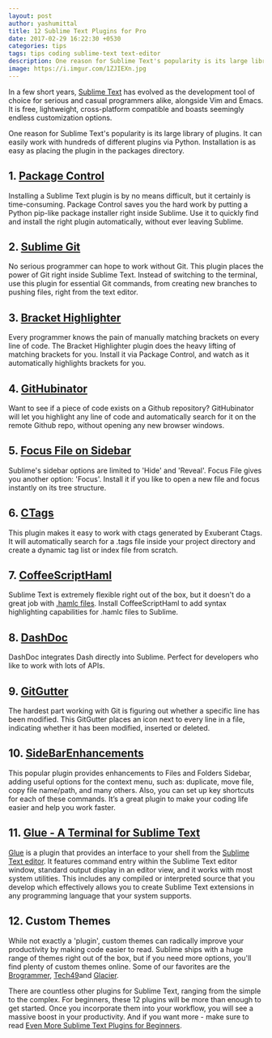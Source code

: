 ```yaml
---
layout: post
author: yashumittal
title: 12 Sublime Text Plugins for Pro
date: 2017-02-29 16:22:30 +0530
categories: tips
tags: tips coding sublime-text text-editor
description: One reason for Sublime Text's popularity is its large library of plugins. Check out the list of 11 essentials we picked - suitable for not only for beginners!
image: https://i.imgur.com/1ZJIEXn.jpg
---
```


In a few short years, [Sublime Text](//www.sublimetext.com/) has evolved as the development tool of choice for serious and casual programmers alike, alongside Vim and Emacs. It is free, lightweight, cross-platform compatible and boasts seemingly endless customization options.

One reason for Sublime Text's popularity is its large library of plugins. It can easily work with hundreds of different plugins via Python. Installation is as easy as placing the plugin in the packages directory.

## 1. [Package Control](//packagecontrol.io/)

Installing a Sublime Text plugin is by no means difficult, but it certainly is time-consuming. Package Control saves you the hard work by putting a Python pip-like package installer right inside Sublime. Use it to quickly find and install the right plugin automatically, without ever leaving Sublime.

## 2. [Sublime Git](//sublimegit.net/)

No serious programmer can hope to work without Git. This plugin places the power of Git right inside Sublime Text. Instead of switching to the terminal, use this plugin for essential Git commands, from creating new branches to pushing files, right from the text editor.

## 3. [Bracket Highlighter](//github.com/facelessuser/BracketHighlighter)

Every programmer knows the pain of manually matching brackets on every line of code. The Bracket Highlighter plugin does the heavy lifting of matching brackets for you. Install it via Package Control, and watch as it automatically highlights brackets for you.

## 4. [GitHubinator](//github.com/ehamiter/ST2-GitHubinator)

Want to see if a piece of code exists on a Github repository? GitHubinator will let you highlight any line of code and automatically search for it on the remote Github repo, without opening any new browser windows.

## 5. [Focus File on Sidebar](//packagecontrol.io/packages/Focus%20File%20on%20Sidebar)

Sublime's sidebar options are limited to 'Hide' and 'Reveal'. Focus File gives you another option: 'Focus'. Install it if you like to open a new file and focus instantly on its tree structure.

## 6. [CTags](//github.com/SublimeText/CTags)

This plugin makes it easy to work with ctags generated by Exuberant Ctags. It will automatically search for a .tags file inside your project directory and create a dynamic tag list or index file from scratch.

## 7. [CoffeeScriptHaml](//github.com/jisaacks/CoffeeScriptHaml)

Sublime Text is extremely flexible right out of the box, but it doesn't do a great job with [.hamlc files](//github.com/netzpirat/haml-coffee). Install CoffeeScriptHaml to add syntax highlighting capabilities for .hamlc files to Sublime.

## 8. [DashDoc](//github.com/farcaller/DashDoc)

DashDoc integrates Dash directly into Sublime. Perfect for developers who like to work with lots of APIs.

## 9. [GitGutter](//github.com/jisaacks/GitGutter)

The hardest part working with Git is figuring out whether a specific line has been modified. This GitGutter places an icon next to every line in a file, indicating whether it has been modified, inserted or deleted.

## 10. [SideBarEnhancements](//github.com/titoBouzout/SideBarEnhancements)

This popular plugin provides enhancements to Files and Folders Sidebar, adding useful options for the context menu, such as: duplicate, move file, copy file name/path, and many others. Also, you can set up key shortcuts for each of these commands. It’s a great plugin to make your coding life easier and help you work faster.

## 11. [Glue - A Terminal for Sublime Text](/glue-a-terminal-for-sublime-text)

[Glue](/glue-a-terminal-for-sublime-text) is a plugin that provides an interface to your shell from the [Sublime Text editor](//www.sublimetext.com/). It features command entry within the Sublime Text editor window, standard output display in an editor view, and it works with most system utilities. This includes any compiled or interpreted source that you develop which effectively allows you to create Sublime Text extensions in any programming language that your system supports.

## 12. Custom Themes

While not exactly a 'plugin', custom themes can radically improve your productivity by making code easier to read. Sublime ships with a huge range of themes right out of the box, but if you need more options, you'll find plenty of custom themes online. Some of our favorites are the [Brogrammer](//packagecontrol.io/packages/Theme%20-%20Brogrammer), [Tech49](//packagecontrol.io/packages/Theme%20-%20Tech49)and [Glacier](//packagecontrol.io/packages/Theme%20-%20Glacier).

There are countless other plugins for Sublime Text, ranging from the simple to the complex. For beginners, these 12 plugins will be more than enough to get started. Once you incorporate them into your workflow, you will see a massive boost in your productivity. And if you want more - make sure to read [Even More Sublime Text Plugins for Beginners](/even-more-sublime-text-plugins-for-beginners).